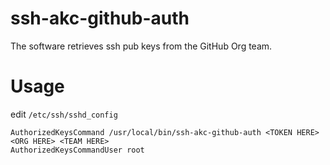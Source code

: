 # ssh-akc-github-auth
The software retrieves ssh pub keys from the GitHub Org team.

# Usage
edit `/etc/ssh/sshd_config`
```
AuthorizedKeysCommand /usr/local/bin/ssh-akc-github-auth <TOKEN HERE> <ORG HERE> <TEAM HERE>
AuthorizedKeysCommandUser root
```
